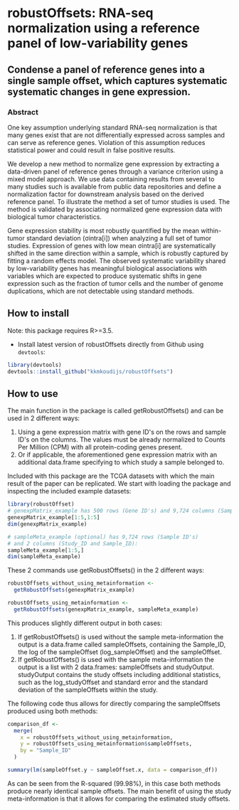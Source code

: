 # robustOffsets: RNA-seq normalization using a reference panel of low-variability genes

## Condense a panel of reference genes into a single sample offset, which captures systematic systematic changes in gene expression. 

### Abstract
One key assumption underlying standard RNA-seq normalization is that many genes exist that are not differentially expressed across samples and can serve as reference genes. Violation of this assumption reduces statistical power and could result in false positive results.

We develop a new method to normalize gene expression by extracting a data-driven panel of reference genes through a variance criterion using a mixed model approach. We use data containing results from several to many studies such is available from public data repositories and define a normalization factor for downstream analysis based on the derived reference panel. To illustrate the method a set of tumor studies is used. The method is validated by associating normalized gene expression data with biological tumor characteristics.

Gene expression stability is most robustly quantified by the mean within-tumor standard deviation (σintra[i]) when analyzing a full set of tumor studies. Expression of genes with low mean σintra[i] are systematically shifted in the same direction within a sample, which is robustly captured by fitting a random effects model. The observed systematic variability shared by low-variability genes has meaningful biological associations with variables which are expected to produce systematic shifts in gene expression such as the fraction of tumor cells and the number of genome duplications, which are not detectable using standard methods.  


## How to install

Note: this package requires R>=3.5. 

- Install latest version of robustOffsets directly from Github using `devtools`:
```r
library(devtools)
devtools::install_github("kkmkoudijs/robustOffsets")
```

## How to use
The main function in the package is called getRobustOffsets() and can be used in 
2 different ways: 
1. Using a gene expression matrix with gene ID's on the rows and sample ID's on the columns. The values must be already normalized to Counts Per Million (CPM) with all protein-coding genes present. 
2. Or if applicable, the aforementioned gene expression matrix with an additional data.frame specifying to which study a sample belonged to. 

Included with this package are the TCGA datasets with which the main result of the paper can be replicated. 
We start with loading the package and inspecting the included example datasets: 
```r
library(robustOffset)
# genexpMatrix_example has 500 rows (Gene ID's) and 9,724 columns (Sample ID's):
genexpMatrix_example[1:5,1:5]
dim(genexpMatrix_example) 

# sampleMeta_example (optional) has 9,724 rows (Sample ID's) 
# and 2 columns (Study_ID and Sample_ID):
sampleMeta_example[1:5,]
dim(sampleMeta_example) 
```

These 2 commands use getRobustOffsets() in the 2 different ways:
```r
robustOffsets_without_using_metainformation <-
  getRobustOffsets(genexpMatrix_example)

robustOffsets_using_metainformation <-
  getRobustOffsets(genexpMatrix_example, sampleMeta_example)
```

This produces slightly different output in both cases:
1. If getRobustOffsets() is used without the sample meta-information the output is a data.frame called sampleOffsets, 
containing the Sample_ID, the log of the sampleOffset (log_sampleOffset) and the sampleOffset. 
2. If getRobustOffsets() is used with the sample meta-information the output is a list
with 2 data.frames: sampleOffsets and studyOutput. studyOutput contains the study offsets including additional statistics, such as the log_studyOffset and standard error and the standard deviation of the sampleOffsets within the study.

The following code thus allows for directly comparing the sampleOffsets produced using both methods:
```r
comparison_df <-
  merge(
    x = robustOffsets_without_using_metainformation,
    y = robustOffsets_using_metainformation$sampleOffsets,
    by = "Sample_ID"
  )

summary(lm(sampleOffset.y ~ sampleOffset.x, data = comparison_df))
```
As can be seen from the R-squared (99.98%), in this case both methods produce nearly identical sample offsets. 
The main benefit of using the study meta-information is that it allows for comparing the estimated study offsets. 
